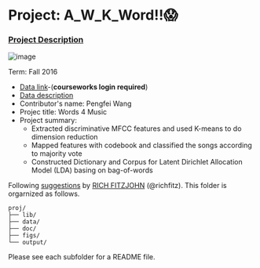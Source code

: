 # Project: A_W_K_Word!!😱

### [Project Description](doc/Project4_desc.md)

![image](http://cdn.newsapi.com.au/image/v1/f7131c018870330120dbe4b73bb7695c?width=650)

Term: Fall 2016

+ [Data link](https://courseworks2.columbia.edu/courses/11849/files/folder/Project_Files?preview=763391)-(**courseworks login required**)
+ [Data description](doc/readme.html)
+ Contributor's name: Pengfei Wang
+ Projec title: Words 4 Music
+ Project summary: 
	+ Extracted discriminative MFCC features and used K-means to do dimension reduction
	+ Mapped features with codebook and classified the songs according to majority vote
	+ Constructed Dictionary and Corpus for Latent Dirichlet Allocation Model (LDA) basing on bag-of-words 
	
Following [suggestions](http://nicercode.github.io/blog/2013-04-05-projects/) by [RICH FITZJOHN](http://nicercode.github.io/about/#Team) (@richfitz). This folder is orgarnized as follows.

```
proj/
├── lib/
├── data/
├── doc/
├── figs/
└── output/
```

Please see each subfolder for a README file.
